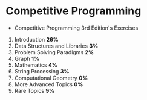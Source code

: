 # Competitive Programming

- Competitive Programming 3rd Edition's Exercises
 1. Introduction **26%**
 2. Data Structures and Libraries **3%**
 3. Problem Solving Paradigms **2%**
 4. Graph **1%**
 5. Mathematics	**4%**
 6. String Processing **3%**
 7. Computational Geometry **0%**
 8. More Advanced Topics **0%**
 9. Rare Topics **9%**
